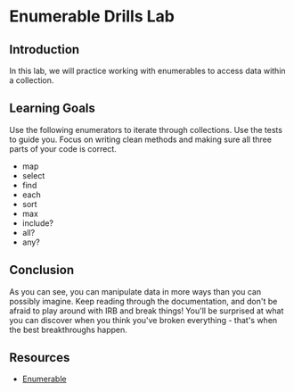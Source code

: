 # Enumerable Drills Lab

## Introduction
In this lab, we will practice working with enumerables to access data within a collection. 


## Learning Goals
Use the following enumerators to iterate through collections. Use the tests to guide you. Focus on writing clean methods and making sure all three parts of your code is correct.
 
* map
* select
* find
* each
* sort
* max
* include?
* all?
* any?


## Conclusion

As you can see, you can manipulate data in more ways than you can possibly imagine. Keep reading through the documentation, and don't be afraid to play around with IRB and break things! You'll be surprised at what you can discover when you think you've broken everything - that's when the best breakthroughs happen.  

## Resources
* [Enumerable](https://ruby-doc.org/core-2.5.3/Enumerable.html)
